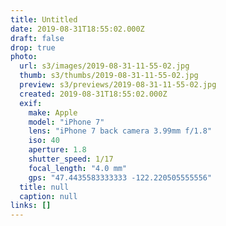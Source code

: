```yaml
---
title: Untitled
date: 2019-08-31T18:55:02.000Z
draft: false
drop: true
photo:
  url: s3/images/2019-08-31-11-55-02.jpg
  thumb: s3/thumbs/2019-08-31-11-55-02.jpg
  preview: s3/previews/2019-08-31-11-55-02.jpg
  created: 2019-08-31T18:55:02.000Z
  exif:
    make: Apple
    model: "iPhone 7"
    lens: "iPhone 7 back camera 3.99mm f/1.8"
    iso: 40
    aperture: 1.8
    shutter_speed: 1/17
    focal_length: "4.0 mm"
    gps: "47.4435583333333 -122.220505555556"
  title: null
  caption: null
links: []
---
```

